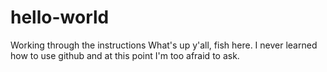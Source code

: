 # hello-world
Working through the instructions
What's up y'all, fish here. I never learned how to use github and at this point I'm too afraid to ask.
